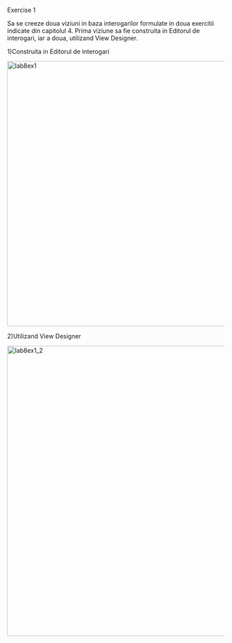 Exercise 1

Sa se creeze doua viziuni in baza interogarilor formulate in doua exercitii indicate din capitolul 4. Prima viziune sa fie construita in Editorul de interogari, iar a doua, utilizand View Designer.

1)Construita in Editorul de interogari

<img width="613" alt="lab8ex1" src="https://user-images.githubusercontent.com/43128526/48986688-cd468b00-f120-11e8-9664-546285141c9c.png">

2)Utilizand View Designer

<img width="671" alt="lab8ex1_2" src="https://user-images.githubusercontent.com/43128526/48986728-1e567f00-f121-11e8-9065-4544f7f5eff9.png">

